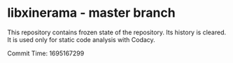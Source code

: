 # libxinerama - master branch

This repository contains frozen state of the repository.
Its history is cleared. It is used only for static code
analysis with Codacy.

Commit Time: 1695167299